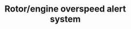 ---
learningObjectiveId: "022.12.11"
parentId: "022.12"
title: Rotor/engine overspeed alert system
---
